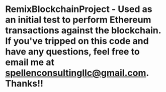 # RemixBlockchainProject - Used as an initial test to perform Ethereum transactions against the blockchain.  If you've tripped on this code and have any questions, feel free to email me at spellenconsultingllc@gmail.com.  Thanks!!
